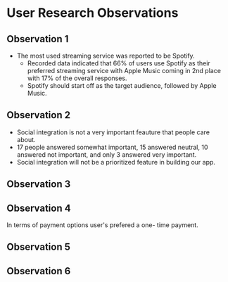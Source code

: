 # User Research Observations


## Observation 1
- The most used streaming service was reported to be Spotify.
    - Recorded data indicated that 66% of users use Spotify as their preferred streaming service with Apple Music coming in 2nd place with 17% of the overall responses.
    - Spotify should start off as the target audience, followed by Apple Music.

## Observation 2
- Social integration is not a very important feauture that people care about.
- 17 people answered somewhat important, 15 answered neutral, 10 answered not important, and only 3 answered very important.
- Social integration will not be a prioritized feature in building our app. 

## Observation 3


## Observation 4
In terms of payment options user's prefered a one- time payment.

## Observation 5


## Observation 6
